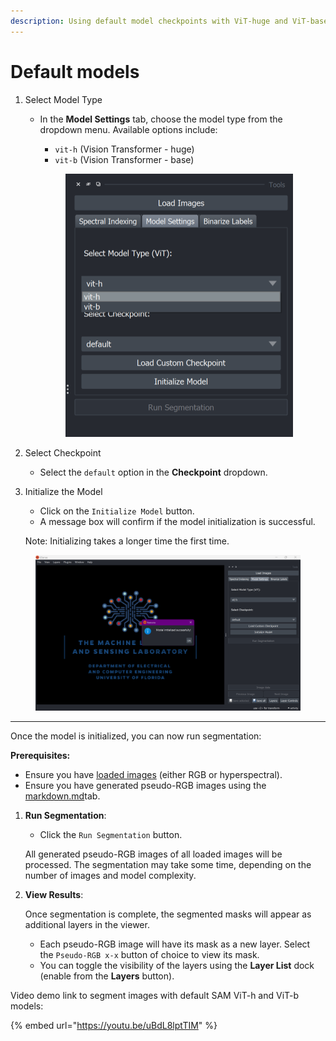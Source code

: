 ```yaml
---
description: Using default model checkpoints with ViT-huge and ViT-base backbones
---
```


# Default models

1. Select Model Type
   *   In the **Model Settings** tab, choose the model type from the dropdown menu. Available options include:

       * `vit-h` (Vision Transformer - huge)
       * `vit-b` (Vision Transformer - base)

       <figure><img src="../../.gitbook/assets/image (6).png" alt="" width="364"><figcaption></figcaption></figure>
2. Select Checkpoint
   * Select the `default` option in the **Checkpoint** dropdown.
3.  Initialize the Model

    * Click on the `Initialize Model` button.
    * A message box will confirm if the model initialization is successful.

    Note: Initializing takes a longer time the first time.

<figure><img src="../../.gitbook/assets/image (1) (1) (1).png" alt=""><figcaption></figcaption></figure>

***



Once the model is initialized, you can now run segmentation:

**Prerequisites:**

* Ensure you have [loaded images](../image-loading-and-managing/) (either RGB or hyperspectral).&#x20;
* Ensure you have generated pseudo-RGB images using the [markdown.md](../markdown.md "mention")tab.

1.  **Run Segmentation**:

    * Click the `Run Segmentation` button.

    All generated pseudo-RGB images of all loaded images will be processed. The segmentation may take some time, depending on the number of images and model complexity.
2.  **View Results**:

    Once segmentation is complete, the segmented masks will appear as additional layers in the viewer.

    * Each pseudo-RGB image will have its mask as a new layer. Select the `Pseudo-RGB x-x` button of choice to view its mask.
    * You can toggle the visibility of the layers using the **Layer List** dock (enable from the **Layers** button).

Video demo link to segment images with default SAM ViT-h and ViT-b models:

{% embed url="https://youtu.be/uBdL8lptTIM" %}

